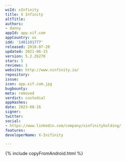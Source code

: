 ```yaml
---
wsId: xInfinity
title: X Infinity
altTitle: 
authors:
- danny
appId: app.xif.com
appCountry: us
idd: '1401101777'
released: 2018-07-28
updated: 2021-06-15
version: 5.2.2b270
stars: 5
reviews: 1
website: http://www.xinfinity.io/
repository: 
issue: 
icon: app.xif.com.jpg
bugbounty: 
meta: removed
verdict: custodial
appHashes: 
date: 2023-08-16
signer: 
twitter: 
social:
- https://www.linkedin.com/company/xinfinityholding/
features: 
developerName: X-Inifinity

---
```


{% include copyFromAndroid.html %}

